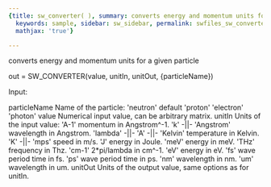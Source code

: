 ```yaml
---
{title: sw_converter( ), summary: converts energy and momentum units for a given particle,
  keywords: sample, sidebar: sw_sidebar, permalink: swfiles_sw_converter.html, folder: swfiles,
  mathjax: 'true'}

---
```

converts energy and momentum units for a given particle
 
out = SW_CONVERTER(value, unitIn, unitOut, {particleName}) 
 
Input:
 
particleName      Name of the particle:
                      'neutron'   default
                      'proton'
                      'electron'
                      'photon'
value             Numerical input value, can be arbitrary matrix.
unitIn            Units of the input value:
                      'A-1'       momentum in Angstrom^-1.
                      'k'         -||-
                      'Angstrom'  wavelength in Angstrom.
                      'lambda'    -||-
                      'A'         -||-
                      'Kelvin'    temperature in Kelvin.
                      'K'         -||-
                      'mps'       speed in m/s.
                      'J'         energy in Joule.
                      'meV'       energy in meV.
                      'THz'       frequency in Thz.
                      'cm-1'      2*pi/lambda in cm^-1.
                      'eV'        energy in eV.
                      'fs'        wave period time in fs.
                      'ps'        wave period time in ps.
                      'nm'        wavelength in nm.
                      'um'        wavelength in um.
unitOut           Units of the output value, same options as for unitIn.
 
